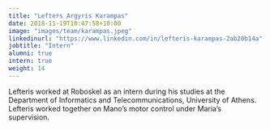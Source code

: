 ```yaml
---
title: "Lefters Argyris Karampas"
date: 2018-11-19T10:47:58+10:00
image: "images/team/karampas.jpeg"
linkedinurl: "https://www.linkedin.com/in/lefteris-karampas-2ab20b14a"
jobtitle: "Intern"
alumni: true
intern: true
weight: 14
---
```

Lefteris worked at Roboskel as an intern during his studies at the Department of Informatics and Telecommunications, University of Athens. Lefteris worked together on Mano’s motor control under Maria’s supervision. 
